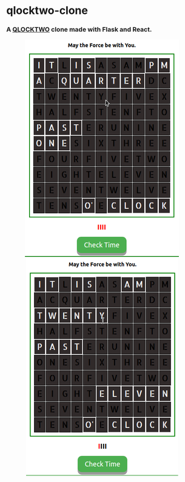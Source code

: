 # qlocktwo-clone

### A [QLOCKTWO](https://qlocktwo.com/us/qlocktwo-w) clone made with Flask and React.

<p align="center">
<img src="https://github.com/krish1010/qlocktwo-clone/blob/main/static/snap0.png" alt="Oh no :/">
<img src="https://github.com/krish1010/qlocktwo-clone/blob/main/static/snap1.png" alt="Oh no :/">
</p>